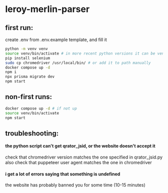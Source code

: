 # leroy-merlin-parser

## first run:

create .env from .env.example template, and fill it
```bash
python -m venv venv
source venv/bin/activate # in more recent python versions it can be venv/Scripts/activate
pip install selenium
sudo cp chromedriver /usr/local/bin/ # or add it to path manually
docker compose up -d
npm i
npx prisma migrate dev
npm start
```

## non-first runs:
```bash
docker compose up -d # if not up
source venv/bin/activate
npm start
```

## troubleshooting:

#### the python script can't get qrator_jsid, or the website doesn't accept it
check that chromedriver version matches the one specified in qrator_jsid.py
also check that puppeteer user agent matches the one in chromedriver

#### i get a lot of errors saying that something is undefined
the website has probably banned you for some time (10-15 minutes)